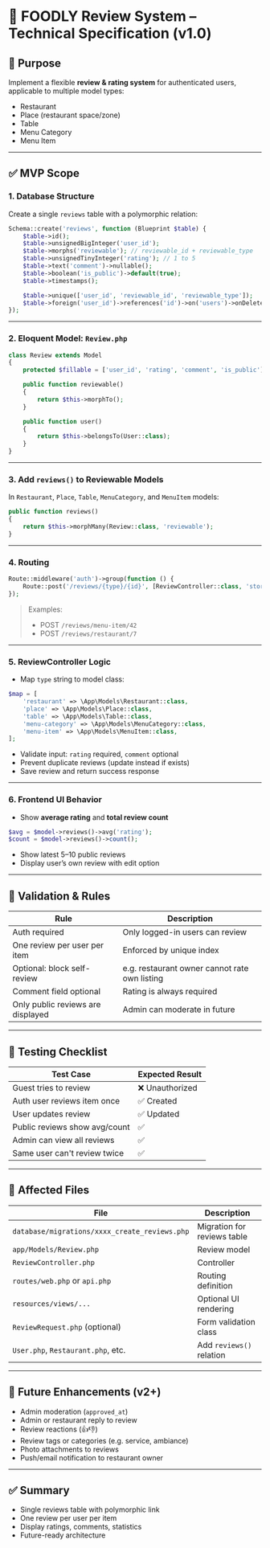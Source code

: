 # 📘 FOODLY Review System – Technical Specification (v1.0)

## 🔹 Purpose

Implement a flexible **review & rating system** for authenticated users, applicable to multiple model types:

- Restaurant
- Place (restaurant space/zone)
- Table
- Menu Category
- Menu Item

---

## ✅ MVP Scope

### 1. Database Structure

Create a single `reviews` table with a polymorphic relation:

```php
Schema::create('reviews', function (Blueprint $table) {
    $table->id();
    $table->unsignedBigInteger('user_id');
    $table->morphs('reviewable'); // reviewable_id + reviewable_type
    $table->unsignedTinyInteger('rating'); // 1 to 5
    $table->text('comment')->nullable();
    $table->boolean('is_public')->default(true);
    $table->timestamps();

    $table->unique(['user_id', 'reviewable_id', 'reviewable_type']);
    $table->foreign('user_id')->references('id')->on('users')->onDelete('cascade');
});
```

---

### 2. Eloquent Model: `Review.php`

```php
class Review extends Model
{
    protected $fillable = ['user_id', 'rating', 'comment', 'is_public'];

    public function reviewable()
    {
        return $this->morphTo();
    }

    public function user()
    {
        return $this->belongsTo(User::class);
    }
}
```

---

### 3. Add `reviews()` to Reviewable Models

In `Restaurant`, `Place`, `Table`, `MenuCategory`, and `MenuItem` models:

```php
public function reviews()
{
    return $this->morphMany(Review::class, 'reviewable');
}
```

---

### 4. Routing

```php
Route::middleware('auth')->group(function () {
    Route::post('/reviews/{type}/{id}', [ReviewController::class, 'store'])->name('reviews.store');
});
```

> Examples:
> - POST `/reviews/menu-item/42`
> - POST `/reviews/restaurant/7`

---

### 5. ReviewController Logic

- Map `type` string to model class:
```php
$map = [
    'restaurant' => \App\Models\Restaurant::class,
    'place' => \App\Models\Place::class,
    'table' => \App\Models\Table::class,
    'menu-category' => \App\Models\MenuCategory::class,
    'menu-item' => \App\Models\MenuItem::class,
];
```

- Validate input: `rating` required, `comment` optional  
- Prevent duplicate reviews (update instead if exists)  
- Save review and return success response

---

### 6. Frontend UI Behavior

- Show **average rating** and **total review count**
```php
$avg = $model->reviews()->avg('rating');
$count = $model->reviews()->count();
```

- Show latest 5–10 public reviews  
- Display user’s own review with edit option

---

## 🔐 Validation & Rules

| Rule | Description |
|------|-------------|
| Auth required | Only logged-in users can review |
| One review per user per item | Enforced by unique index |
| Optional: block self-review | e.g. restaurant owner cannot rate own listing |
| Comment field optional | Rating is always required |
| Only public reviews are displayed | Admin can moderate in future |

---

## 🧪 Testing Checklist

| Test Case | Expected Result |
|-----------|-----------------|
| Guest tries to review | ❌ Unauthorized |
| Auth user reviews item once | ✅ Created |
| User updates review | ✅ Updated |
| Public reviews show avg/count | ✅ |
| Admin can view all reviews | ✅ |
| Same user can't review twice | ✅ |

---

## 📁 Affected Files

| File | Description |
|------|-------------|
| `database/migrations/xxxx_create_reviews.php` | Migration for reviews table |
| `app/Models/Review.php` | Review model |
| `ReviewController.php` | Controller |
| `routes/web.php` or `api.php` | Routing definition |
| `resources/views/...` | Optional UI rendering |
| `ReviewRequest.php` (optional) | Form validation class |
| `User.php`, `Restaurant.php`, etc. | Add `reviews()` relation |

---

## 🧱 Future Enhancements (v2+)

- Admin moderation (`approved_at`)
- Admin or restaurant reply to review
- Review reactions (👍👎)
- Review tags or categories (e.g. service, ambiance)
- Photo attachments to reviews
- Push/email notification to restaurant owner

---

## ✅ Summary

- Single reviews table with polymorphic link  
- One review per user per item  
- Display ratings, comments, statistics  
- Future-ready architecture
